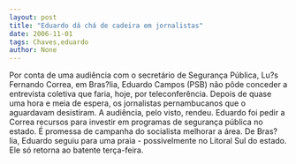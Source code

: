 ```yaml
---
layout: post
title: "Eduardo dá chá de cadeira em jornalistas"
date: 2006-11-01
tags: Chaves,eduardo
author: None
---
```


Por conta de uma audiência com o secretário de Segurança Pública, Lu?s Fernando Correa, em Bras?lia, Eduardo Campos (PSB) não pôde conceder a entrevista coletiva que faria, hoje, por teleconferência. 
Depois de quase uma hora e meia de espera, os jornalistas pernambucanos que o aguardavam desistiram. 
A audiência, pelo visto, rendeu. Eduardo foi pedir a Correa recursos para investir em programas de segurança pública no estado. É promessa de campanha do socialista melhorar a área.
De Bras?lia, Eduardo seguiu para uma praia - possivelmente no Litoral Sul do estado. Ele só retorna ao batente terça-feira. 